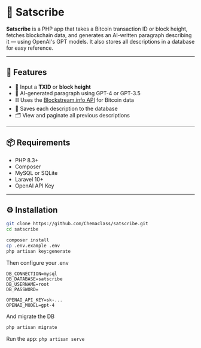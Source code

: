 # 🧠 Satscribe

**Satscribe** is a PHP app that takes a Bitcoin transaction ID or block height, fetches blockchain data, and generates an AI-written paragraph describing it — using OpenAI's GPT models. It also stores all descriptions in a database for easy reference.

---

## 🚀 Features

- 🔎 Input a **TXID** or **block height**
- 🧠 AI-generated paragraph using GPT-4 or GPT-3.5
- ⛓️ Uses the [Blockstream.info API](https://github.com/Blockstream/esplora/blob/master/API.md) for Bitcoin data
- 💾 Saves each description to the database
- 🗂️ View and paginate all previous descriptions

---

## 📦 Requirements

- PHP 8.3+
- Composer
- MySQL or SQLite
- Laravel 10+
- OpenAI API Key

---

## ⚙️ Installation

```bash
git clone https://github.com/Chemaclass/satscribe.git
cd satscribe

composer install
cp .env.example .env
php artisan key:generate
```
Then configure your .env

```dotenv
DB_CONNECTION=mysql
DB_DATABASE=satscribe
DB_USERNAME=root
DB_PASSWORD=

OPENAI_API_KEY=sk-...
OPENAI_MODEL=gpt-4
```
And migrate the DB

```bash
php artisan migrate
```

Run the app: `php artisan serve`
